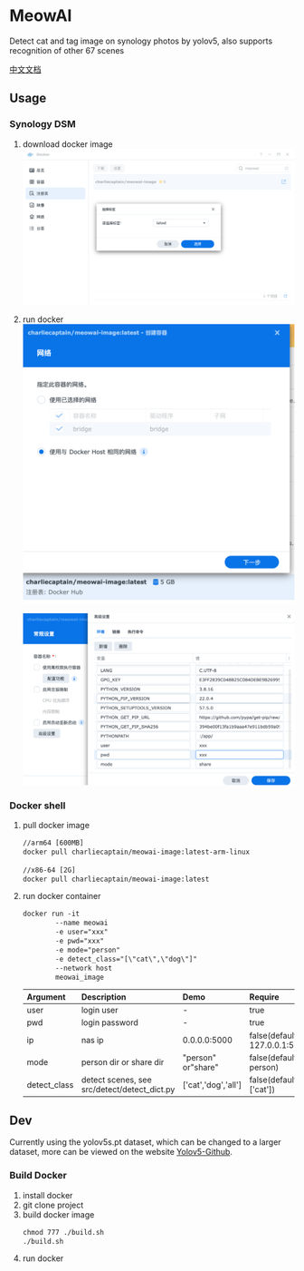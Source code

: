 # MeowAI

Detect cat and tag image on synology photos by yolov5, also supports recognition of other 67 scenes



[中文文档](./README-CN.md)

## Usage

### Synology DSM

1. download docker image
    ![picture 1](images/1679625127031.png)  
    
2. run docker
    ![picture 2](images/1679625615970.png)  

    ![picture 3](images/1679625687135.png)  



### Docker shell

1. pull docker image
    ```
    //arm64 [600MB]
    docker pull charliecaptain/meowai-image:latest-arm-linux

    //x86-64 [2G]
    docker pull charliecaptain/meowai-image:latest
    ```

2. run docker container

    ```shell
    docker run -it 
            --name meowai 
            -e user="xxx" 
            -e pwd="xxx" 
            -e mode="person" 
            -e detect_class="[\"cat\",\"dog\"]"
            --network host 
            meowai_image
    ```

    | Argument     | Description                                  | Demo                | Require                       |
    | ------------ | -------------------------------------------- | ------------------- | ----------------------------- |
    | user         | login user                                   | -                   | true                          |
    | pwd          | login password                               | -                   | true                          |
    | ip           | nas ip                                       | 0.0.0.0:5000        | false(default 127.0.0.1:5000) |
    | mode         | person dir or share dir                      | "person" or"share"  | false(default person)         |
    | detect_class | detect scenes, see src/detect/detect_dict.py | ['cat','dog','all'] | false(default ['cat'])        |
    

## Dev

Currently using the yolov5s.pt dataset, which can be changed to a larger dataset, more can be viewed on the
website [Yolov5-Github](https://github.com/ultralytics/yolov5).

### Build Docker 

1. install docker
2. git clone project
3. build docker image
    ```
    chmod 777 ./build.sh
    ./build.sh
    ```
4. run docker


